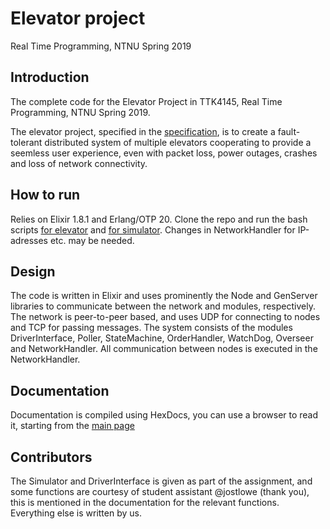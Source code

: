 
Elevator project
===
Real Time Programming, NTNU Spring 2019 

Introduction
---

The complete code for the Elevator Project in TTK4145, Real Time Programming, NTNU Spring 2019.

The elevator project, specified in the [specification](SPECIFICATION.md), is to create a fault-tolerant distributed  system of multiple elevators cooperating to provide a seemless user experience, even with packet loss, power outages, crashes and loss of network connectivity.


How to run
---

Relies on Elixir 1.8.1 and Erlang/OTP 20. Clone the repo and run the bash scripts [for elevator](run_elevator.sh) and [for simulator](sim_run_elevator.sh). Changes in NetworkHandler for IP-adresses etc. may be needed.


Design
---

The code is written in Elixir and uses prominently the Node and GenServer libraries to communicate between the network and modules, respectively. The network is peer-to-peer based, and uses UDP for connecting to nodes and TCP for passing messages. The system consists of the modules DriverInterface, Poller, StateMachine, OrderHandler, WatchDog, Overseer and NetworkHandler. All communication between nodes is executed in the NetworkHandler.


Documentation
---

Documentation is compiled using HexDocs, you can use a browser to read it, starting from the [main page](/doc/index.html)

Contributors
---
The Simulator and DriverInterface is given as part of the assignment, and some functions are courtesy of student assistant @jostlowe (thank you), this is mentioned in the documentation for the relevant functions. Everything else is written by us.

